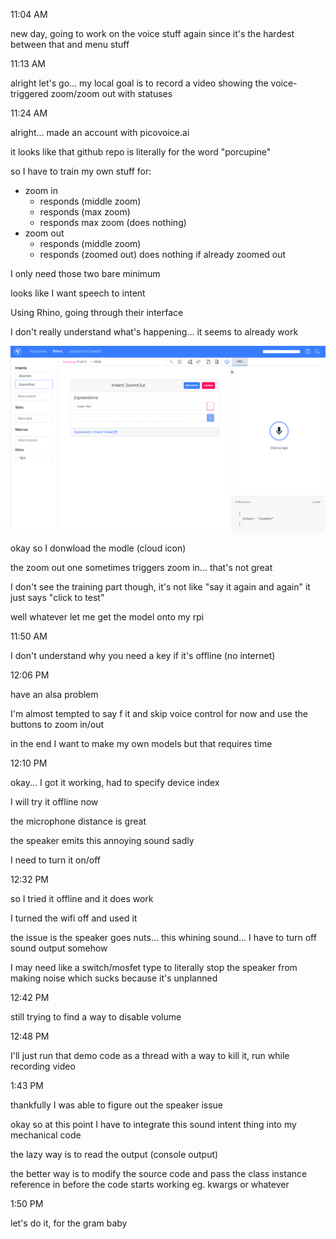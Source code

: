 11:04 AM

new day, going to work on the voice stuff again since it's the hardest between that and menu stuff

11:13 AM

alright let's go... my local goal is to record a video showing the voice-triggered zoom/zoom out with statuses

11:24 AM

alright... made an account with picovoice.ai

it looks like that github repo is literally for the word "porcupine"

so I have to train my own stuff for:

- zoom in
  - responds (middle zoom)
  - responds (max zoom)
  - responds max zoom (does nothing)
- zoom out
  - responds (middle zoom)
  - responds (zoomed out) does nothing if already zoomed out

I only need those two bare minimum

looks like I want speech to intent

Using Rhino, going through their interface

I don't really understand what's happening... it seems to already work

<img src="../images/picovoice-ai.png"/>

okay so I donwload the modle (cloud icon)

the zoom out one sometimes triggers zoom in... that's not great

I don't see the training part though, it's not like "say it again and again" it just says "click to test"

well whatever let me get the model onto my rpi

11:50 AM

I don't understand why you need a key if it's offline (no internet)

12:06 PM

have an alsa problem

I'm almost tempted to say f it and skip voice control for now and use the buttons to zoom in/out

in the end I want to make my own models but that requires time

12:10 PM

okay... I got it working, had to specify device index

I will try it offline now

the microphone distance is great

the speaker emits this annoying sound sadly

I need to turn it on/off

12:32 PM

so I tried it offline and it does work

I turned the wifi off and used it

the issue is the speaker goes nuts... this whining sound... I have to turn off sound output somehow

I may need like a switch/mosfet type to literally stop the speaker from making noise which sucks because it's unplanned

12:42 PM

still trying to find a way to disable volume

12:48 PM

I'll just run that demo code as a thread with a way to kill it, run while recording video

1:43 PM

thankfully I was able to figure out the speaker issue

okay so at this point I have to integrate this sound intent thing into my mechanical code

the lazy way is to read the output (console output)

the better way is to modify the source code and pass the class instance reference in before the code starts working eg. kwargs or whatever

1:50 PM

let's do it, for the gram baby
